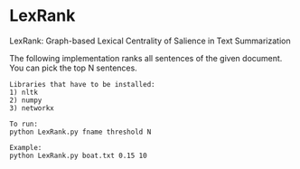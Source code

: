 # LexRank
LexRank: Graph-based Lexical Centrality of Salience in Text Summarization

The following implementation ranks all sentences of the given document. You can pick the top N sentences.

```
Libraries that have to be installed:
1) nltk
2) numpy
3) networkx
```
```
To run:
python LexRank.py fname threshold N

Example:
python LexRank.py boat.txt 0.15 10
```
